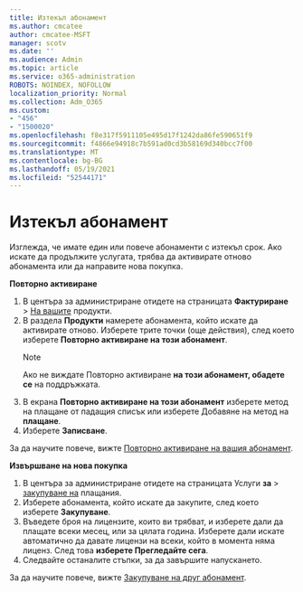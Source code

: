 ```yaml
---
title: Изтекъл абонамент
ms.author: cmcatee
author: cmcatee-MSFT
manager: scotv
ms.date: ''
ms.audience: Admin
ms.topic: article
ms.service: o365-administration
ROBOTS: NOINDEX, NOFOLLOW
localization_priority: Normal
ms.collection: Adm_O365
ms.custom:
- "456"
- "1500020"
ms.openlocfilehash: f8e317f5911105e495d17f1242da86fe590651f9
ms.sourcegitcommit: f4866e94918c7b591ad0cd3b58169d340bcc7f00
ms.translationtype: MT
ms.contentlocale: bg-BG
ms.lasthandoff: 05/19/2021
ms.locfileid: "52544171"
---
```

# <a name="expired-subscription"></a>Изтекъл абонамент

Изглежда, че имате един или повече абонаменти с изтекъл срок. Ако искате да продължите услугата, трябва да активирате отново абонамента или да направите нова покупка.
  
**Повторно активиране**
  
1. В центъра за администриране отидете на страницата **Фактуриране** \> [На вашите](https://go.microsoft.com/fwlink/p/?linkid=842054) продукти.
2. В раздела **Продукти** намерете абонамента, който искате да активирате отново. Изберете трите точки (още действия), след което изберете **Повторно активиране на този абонамент**.
    > [!NOTE]
    > Ако не виждате Повторно активиране **на този абонамент, обадете се** на поддръжката.
3. В екрана **Повторно активиране на този абонамент** изберете метод на плащане от падащия списък или изберете Добавяне на метод на **плащане**.
4. Изберете **Записване**.

За да научите повече, вижте [Повторно активиране на вашия абонамент](/microsoft-365/commerce/subscriptions/reactivate-your-subscription).

**Извършване на нова покупка**
  
1. В центъра за администриране отидете на страницата Услуги **за** \> [закупуване на](https://go.microsoft.com/fwlink/p/?linkid=868433) плащания.
2. Изберете абонамента, който искате да закупите, след което изберете **Закупуване**.
3. Въведете броя на лицензите, които ви трябват, и изберете дали да плащате всеки месец, или за цялата година. Изберете дали искате автоматично да давате лицензи на всеки, който в момента няма лиценз. След това **изберете Прегледайте сега**.
4. Следвайте останалите стъпки, за да завършите напускането.

За да научите повече, вижте [Закупуване на друг абонамент](/microsoft-365/commerce/buy-another-subscription).